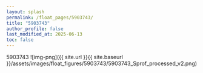 ```yaml
---
layout: splash
permalink: /float_pages/5903743/
title: "5903743"
author_profile: false
last_modified_at: 2025-06-13
toc: false
---
```

 
5903743
![img-png]({{ site.url }}{{ site.baseurl }}/assets/images/float_figures/5903743/5903743_Sprof_processed_v2.png)